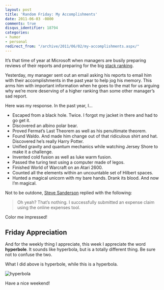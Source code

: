 ```yaml
---
layout: post
title: 'Random Friday: My Accomplishments'
date: 2011-06-03 -0800
comments: true
disqus_identifier: 18794
categories:
- humor
- personal
redirect_from: "/archive/2011/06/02/my-accomplishments.aspx/"
---
```


It’s that time of year at Microsoft when managers are busily preparing
reviews of their reports and preparing for the big [stack
ranking](http://minimsft.blogspot.com/2005/06/microsofts-30-or-how-i-learned-to-stop.html "Stack Ranking").

Yesterday, my manager sent out an email asking his reports to email him
with their accomplishments in the past year to help jog his memory. This
arms him with important information when he goes to the mat for us
arguing why we’re more deserving of a higher ranking than some other
manager’s sad report.

Here was my response. In the past year, I…

-   Escaped from a black hole. Twice. I forgot my jacket in there and
    had to go get it.
-   Discovered an albino polar bear.
-   Proved Fermat’s Last Theorem as well as his penultimate theorem.
-   Found Waldo. And made him change out of that ridiculous shirt and
    hat. Discovered he’s really Harry Potter.
-   Unified gravity and quantum mechanics while watching Jersey Shore to
    make it a challenge.
-   Invented cold fusion as well as luke warm fusion.
-   Passed the turing test using a computer made of legos.
-   Finished World of Warcraft on an Atari 2600.
-   Counted all the elements within an uncountable set of Hilbert
    spaces.
-   Hunted a magical unicorn with my bare hands. Drank its blood. And
    now I’m magical.

Not to be outdone, [Steve
Sanderson](http://blog.stevensanderson.com/ "Steve Sanderson's Blog")
replied with the following:

> Oh yeah? That’s nothing. I successfully submitted an expense claim
> using the online expenses tool.

Color me impressed!

Friday Appreciation
-------------------

And for the weekly thing I appreciate, this week I appreciate the word
**hyperbole**. It sounds like hyperbola, but is a totally different
thing. Be sure not to confuse the two.

What I did above is hyperbole, while this is a hyperbola.

![hyperbola](http://haacked.com/images/haacked_com/WindowsLiveWriter/My-Accomplishments_E6D3/hyperbola_3.png "hyperbola")

Have a nice weekend!

